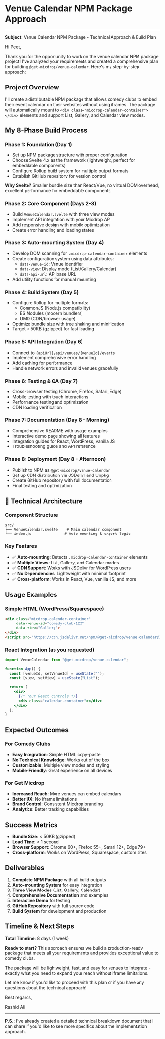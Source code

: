 # Venue Calendar NPM Package Approach

---

**Subject**: Venue Calendar NPM Package - Technical Approach & Build Plan

Hi Peet,

Thank you for the opportunity to work on the venue calendar NPM package project! I've analyzed your requirements and created a comprehensive plan for building `@get-micdrop/venue-calendar`. Here's my step-by-step approach:

## Project Overview

I'll create a distributable NPM package that allows comedy clubs to embed their event calendar on their websites without using iframes. The package will automatically mount to `<div class="micdrop-calendar-container"></div>` elements and support List, Gallery, and Calendar view modes.

## My 8-Phase Build Process

### **Phase 1: Foundation (Day 1)**
- Set up NPM package structure with proper configuration
- Choose Svelte 4.x as the framework (lightweight, perfect for embeddable components)
- Configure Rollup build system for multiple output formats
- Establish GitHub repository for version control

**Why Svelte?** Smaller bundle size than React/Vue, no virtual DOM overhead, excellent performance for embeddable components.

### **Phase 2: Core Component (Days 2-3)**
- Build `VenueCalendar.svelte` with three view modes
- Implement API integration with your Micdrop API
- Add responsive design with mobile optimization
- Create error handling and loading states

### **Phase 3: Auto-mounting System (Day 4)**
- Develop DOM scanning for `.micdrop-calendar-container` elements
- Create configuration system using data attributes:
  - `data-venue-id`: Venue identifier
  - `data-view`: Display mode (List/Gallery/Calendar)
  - `data-api-url`: API base URL
- Add utility functions for manual mounting

### **Phase 4: Build System (Day 5)**
- Configure Rollup for multiple formats:
  - CommonJS (Node.js compatibility)
  - ES Modules (modern bundlers)
  - UMD (CDN/browser usage)
- Optimize bundle size with tree shaking and minification
- Target < 50KB (gzipped) for fast loading

### **Phase 5: API Integration (Day 6)**
- Connect to `{apiUrl}/api/venues/{venueId}/events`
- Implement comprehensive error handling
- Add caching for performance
- Handle network errors and invalid venues gracefully

### **Phase 6: Testing & QA (Day 7)**
- Cross-browser testing (Chrome, Firefox, Safari, Edge)
- Mobile testing with touch interactions
- Performance testing and optimization
- CDN loading verification

### **Phase 7: Documentation (Day 8 - Morning)**
- Comprehensive README with usage examples
- Interactive demo page showing all features
- Integration guides for React, WordPress, vanilla JS
- Troubleshooting guide and API reference

### **Phase 8: Deployment (Day 8 - Afternoon)**
- Publish to NPM as `@get-micdrop/venue-calendar`
- Set up CDN distribution via JSDelivr and Unpkg
- Create GitHub repository with full documentation
- Final testing and optimization

## 🔧 Technical Architecture

### Component Structure
```
src/
├── VenueCalendar.svelte    # Main calendar component
└── index.js               # Auto-mounting & export logic
```

### Key Features
- ✅ **Auto-mounting**: Detects `.micdrop-calendar-container` elements
- ✅ **Multiple Views**: List, Gallery, and Calendar modes
- ✅ **CDN Support**: Works with JSDelivr for WordPress users
- ✅ **No Dependencies**: Lightweight with minimal footprint
- ✅ **Cross-platform**: Works in React, Vue, vanilla JS, and more

## Usage Examples

### Simple HTML (WordPress/Squarespace)
```html
<div class="micdrop-calendar-container"
     data-venue-id="comedy-club-123"
     data-view="Gallery">
</div>
<script src="https://cdn.jsdelivr.net/npm/@get-micdrop/venue-calendar@1.0.0/dist/index.umd.js"></script>
```

### React Integration (as you requested)
```jsx
import VenueCalendar from "@get-micdrop/venue-calendar";

function App() {
  const [venueId, setVenueId] = useState("");
  const [view, setView] = useState("List");
  
  return (
    <div>
      {/* Your React controls */}
      <div class="calendar-container"></div>
    </div>
  );
}
```

## Expected Outcomes

### For Comedy Clubs
- **Easy Integration**: Simple HTML copy-paste
- **No Technical Knowledge**: Works out of the box
- **Customizable**: Multiple view modes and styling
- **Mobile-Friendly**: Great experience on all devices

### For Get Micdrop
- **Increased Reach**: More venues can embed calendars
- **Better UX**: No iframe limitations
- **Brand Control**: Consistent Micdrop branding
- **Analytics**: Better tracking capabilities

## Success Metrics

- **Bundle Size**: < 50KB (gzipped)
- **Load Time**: < 1 second
- **Browser Support**: Chrome 60+, Firefox 55+, Safari 12+, Edge 79+
- **Cross-platform**: Works on WordPress, Squarespace, custom sites

## Deliverables

1. **Complete NPM Package** with all build outputs
2. **Auto-mounting System** for easy integration
3. **Three View Modes** (List, Gallery, Calendar)
4. **Comprehensive Documentation** and examples
5. **Interactive Demo** for testing
6. **GitHub Repository** with full source code
7. **Build System** for development and production

## Timeline & Next Steps

**Total Timeline**: 8 days (1 week)

**Ready to start?** This approach ensures we build a production-ready package that meets all your requirements and provides exceptional value to comedy clubs.

The package will be lightweight, fast, and easy for venues to integrate - exactly what you need to expand your reach without iframe limitations.

Let me know if you'd like to proceed with this plan or if you have any questions about the technical approach!

Best regards,

Rashid Ali

---

**P.S.**: I've already created a detailed technical breakdown document that I can share if you'd like to see more specifics about the implementation approach. 
